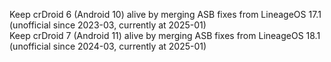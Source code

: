 Keep crDroid 6 (Android 10) alive by merging ASB fixes from LineageOS 17.1 (unofficial since 2023-03, currently at 2025-01)\
Keep crDroid 7 (Android 11) alive by merging ASB fixes from LineageOS 18.1 (unofficial since 2024-03, currently at 2025-01)
